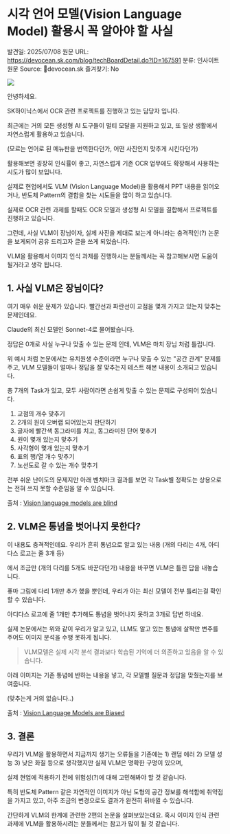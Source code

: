 # 시각 언어 모델(Vision Language Model) 활용시 꼭 알아야 할 사실

발견일: 2025/07/08
원문 URL: https://devocean.sk.com/blog/techBoardDetail.do?ID=167591
분류: 인사이트
원문 Source: 🔗devocean.sk
즐겨찾기: No

![](https://devocean.sk.com/thumnail/2025/7/8/0f8747af1ebbec0805f3444775c98e4715b051d7c2bcad90468caee53f829a31.png)

안녕하세요.

SK하이닉스에서 OCR 관련 프로젝트를 진행하고 있는 담당자 입니다.

최근에는 거의 모든 생성형 AI 도구들이 멀티 모달을 지원하고 있고, 또 일상 생활에서 자연스럽게 활용하고 있습니다.

(모르는 언어로 된 메뉴판을 번역한다던가, 어떤 사진인지 맞추게 시킨다던가)

활용해보면 굉장히 인식률이 좋고, 자연스럽게 기존 OCR 업무에도 확장해서 사용하는 시도가 많이 보입니다.

실제로 현업에서도 VLM (Vision Language Model)을 활용해서 PPT 내용을 읽어오거나, 반도체 Pattern의 결함을 찾는 시도들을 많이 하고 있습니다.

실제로 OCR 관련 과제를 할때도 OCR 모델과 생성형 AI 모델을 결합해서 프로젝트를 진행하고 있습니다.

그런데, 사실 VLM이 장님이자, 실제 사진을 제대로 보는게 아니라는 충격적인(?) 논문을 보게되어 공유 드리고자 글을 쓰게 되었습니다.

VLM을 활용해서 이미지 인식 과제를 진행하시는 분들께서는 꼭 참고해보시면 도움이 될거라고 생각 됩니다.

## 1. 사실 VLM은 장님이다?

여기 매우 쉬운 문제가 있습니다. 빨간선과 파란선이 교점을 몇개 가지고 있는지 맞추는 문제인데요.

Claude의 최신 모델인 Sonnet-4로 물어봤습니다.

[](https://devocean.sk.com/editorImg/2025/6/29/d9618efb5ddc7588d908efc543403c25637c88241e18fe96f4ef379604be6d36)

정답은 0개로 사실 누구나 맞출 수 있는 문제 인데, VLM은 마치 장님 처럼 틀립니다.

위 예시 처럼 논문에서는 유치원생 수준이라면 누구나 맞출 수 있는 "공간 관계" 문제를 주고, VLM 모델들이 얼마나 정답을 잘 맞추는지 테스트 해본 내용이 소개되고 있습니다.

총 7개의 Task가 있고, 모두 사람이라면 손쉽게 맞출 수 있는 문제로 구성되어 있습니다.

[](https://devocean.sk.com/editorImg/2025/6/29/1455438efdd496b74b85545638519b51cbaa42f10dc2e46cba3090701bd474ec)

1. 교점의 개수 맞추기
2. 2개의 원이 오버랩 되어있는지 판단하기
3. 글자에 빨간색 동그라미를 치고, 동그라미친 단어 맞추기
4. 원이 몇개 있는지 맞추기
5. 사각형이 몇개 있는지 맞추기
6. 표의 행/열 개수 맞추기
7. 노선도로 갈 수 있는 개수 맞추기

전부 쉬운 난이도의 문제지만 아래 벤치마크 결과를 보면 각 Task별 정확도는 상용으로는 전혀 쓰지 못할 수준임을 알 수 있습니다.

[](https://devocean.sk.com/editorImg/2025/6/29/d137b8158ac4a8a5de4c856ce69f42ffb7bd61bbf25175593adc504d7a8979d9)

출처 : [Vision language models are blind](https://vlmsareblind.github.io/)

## 2. VLM은 통념을 벗어나지 못한다?

이 내용도 충격적인데요. 우리가 흔히 통념으로 알고 있는 내용 (개의 다리는 4개, 아디다스 로고는 줄 3개 등)

에서 조금만 (개의 다리를 5개도 바꾼다던가) 내용을 바꾸면 VLM은 틀린 답을 내놓습니다.

[](https://devocean.sk.com/editorImg/2025/6/29/68a0aa22379265c52aa0bd9e93e6f513dd610ebb4c74968eccd6661926fb95f3)

퓨마 그림에 다리 1개만 추가 했을 뿐인데, 우리가 아는 최신 모델이 전부 틀리는걸 확인할 수 있습니다.

아디다스 로고에 줄 1개만 추가해도 통념을 벗어나지 못하고 3개로 답변 하네요.

실제 논문에서는 위와 같이 우리가 알고 있고, LLM도 알고 있는 통념에 살짝만 변주를 주어도 이미지 분석을 수행 못하게 됩니다.

> VLM모델은 실제 시각 분석 결과보다 학습된 기억에 더 의존하고 있음을 알 수 있습니다.
> 

아래 이미지는 기존 통념에 반하는 내용을 넣고, 각 모델별 질문과 정답을 맞췄는지를 보여줍니다.

(맞추는게 거의 없습니다..)

[](https://devocean.sk.com/editorImg/2025/6/29/b90caac38b017606bc779fa4db03f3cd949619788347b866a73ee7ad401ea38f)

출처 : [Vision Language Models are Biased](https://vlmsarebiased.github.io/)

## 3. 결론

우리가 VLM을 활용하면서 지금까지 생기는 오류들을 기존에는 1) 랜덤 에러 2) 모델 성능 3) 낮은 화질 등으로 생각했지만 실제 VLM은 명확한 구멍이 있으며,

실제 현업에 적용하기 전에 위험성(?)에 대해 고민해봐야 할 것 같습니다.

특히 반도체 Pattern 같은 자연적인 이미지가 아닌 도형의 공간 정보를 해석함에 취약점을 가지고 있고, 아주 조금의 변경으로도 결과가 완전히 뒤바뀔 수 있습니다.

간단하게 VLM의 한계에 관련한 2편의 논문을 살펴보았는데요. 혹시 이미지 인식 관련 과제에 VLM을 활용하시려는 분들께서는 참고가 많이 될 것 같습니다.